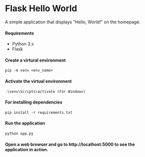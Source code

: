 # Flask Hello World
A simple application that displays "Hello, World!" on the homepage.

#### Requirements
* Python 3.x
* Flask

#### Create a virtural environment
```pip -m venv <env_name>```

#### Activate the virtual environment 
```.\venv\Scripts\activate (For Windows)```

#### For installing dependencies
```pip install -r requirements.txt```

#### Run the application
```python app.py```

#### Open a web browser and go to http://localhost:5000 to see the application in action.
